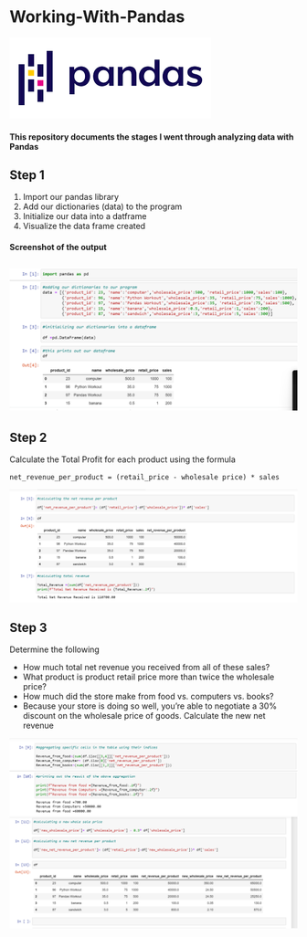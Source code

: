# Working-With-Pandas

![image](Pandas1.png)

####  This repository documents the stages I went through analyzing data with Pandas 



## Step 1
1. Import our pandas library 
2. Add our dictionaries (data) to the program 
3. Initialize our data into a datframe 
4. Visualize the data frame created 

#### Screenshot of the output 
![image](pandas2.png)
-



## Step 2
Calculate the Total Profit for each product using the formula
```
net_revenue_per_product = (retail_price - wholesale price) * sales
```


![image](netprofit.png)


## Step 3
Determine the following
- How much total net revenue you received from all of these sales?
- What product is product retail price more than twice the wholesale price?
- How much did the store make from food vs. computers vs. books?
- Because your store is doing so well, you’re able to negotiate a 30% discount on
the wholesale price of goods. Calculate the new net revenue

![image](aggregating.png)
![image](addnew.png)

